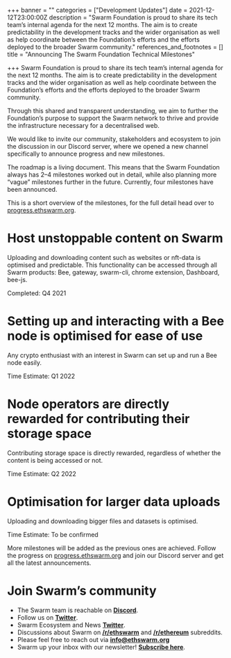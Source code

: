 +++
banner = ""
categories = ["Development Updates"]
date = 2021-12-12T23:00:00Z
description = "Swarm Foundation is proud to share its tech team’s internal agenda for the next 12 months. The aim is to create predictability in the development tracks and the wider organisation as well as help coordinate between the Foundation’s efforts and the efforts deployed to the broader Swarm community."
references_and_footnotes = []
title = "Announcing The Swarm Foundation Technical Milestones"

+++
Swarm Foundation is proud to share its tech team’s internal agenda for the next 12 months. The aim is to create predictability in the development tracks and the wider organisation as well as help coordinate between the Foundation’s efforts and the efforts deployed to the broader Swarm community.

Through this shared and transparent understanding, we aim to further the Foundation’s purpose to support the Swarm network to thrive and provide the infrastructure necessary for a decentralised web.

We would like to invite our community, stakeholders and ecosystem to join the discussion in our Discord server, where we opened a new channel specifically to announce progress and new milestones.

The roadmap is a living document. This means that the Swarm Foundation always has 2–4 milestones worked out in detail, while also planning more “vague” milestones further in the future. Currently, four milestones have been announced.

This is a short overview of the milestones, for the full detail head over to [progress.ethswarm.org](https://progress.ethswarm.org/).

# Host unstoppable content on Swarm

Uploading and downloading content such as websites or nft-data is optimised and predictable. This functionality can be accessed through all Swarm products: Bee, gateway, swarm-cli, chrome extension, Dashboard, bee-js.

Completed: Q4 2021

# Setting up and interacting with a Bee node is optimised for ease of use

Any crypto enthusiast with an interest in Swarm can set up and run a Bee node easily.

Time Estimate: Q1 2022

# Node operators are directly rewarded for contributing their storage space

Contributing storage space is directly rewarded, regardless of whether the content is being accessed or not.

Time Estimate: Q2 2022

# Optimisation for larger data uploads

Uploading and downloading bigger files and datasets is optimised.

Time Estimate: To be confirmed

More milestones will be added as the previous ones are achieved. Follow the progress on [progress.ethswarm.org](https://progress.ethswarm.org/) and join our Discord server and get all the latest announcements.

# Join Swarm’s community

* The Swarm team is reachable on [**Discord**](https://discord.gg/wdghaQsGq5).
* Follow us on [**Twitter**](https://twitter.com/ethswarm).
* Swarm Ecosystem and News [**Twitter**](https://twitter.com/ethswarmhive).
* Discussions about Swarm on [**/r/ethswarm**](https://www.reddit.com/r/ethswarm) and [**/r/ethereum**](https://www.reddit.com/r/ethereum) subreddits.
* Please feel free to reach out via **info@ethswarm.org**
* Swarm up your inbox with our newsletter! [**Subscribe here**](https://www.ethswarm.org/newsletter.html).